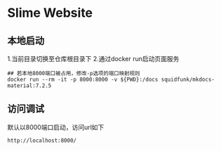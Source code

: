 # Slime Website


## 本地启动

1.当前目录切换至仓库根目录下
2.通过docker run启动页面服务

```shell
## 若本地8000端口被占用，修改-p选项的端口映射规则
docker run --rm -it -p 8000:8000 -v ${PWD}:/docs squidfunk/mkdocs-material:7.2.5
```



## 访问调试

默认以8000端口启动，访问url如下

```
http://localhost:8000/
```
